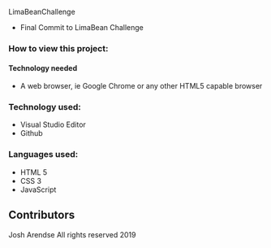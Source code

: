 LimaBeanChallenge

 - Final Commit to LimaBean Challenge

### How to view this project:

#### Technology needed
 - A web browser, ie Google Chrome or any other HTML5 capable browser

### Technology used:

- Visual Studio Editor
- Github

### Languages used:

- HTML 5
- CSS 3
- JavaScript

## Contributors

Josh Arendse All rights reserved 2019
